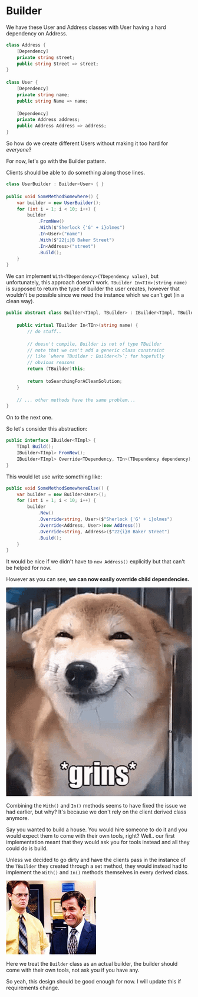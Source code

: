 # Builder

We have these User and Address classes with User having a hard dependency on Address.

```csharp
class Address {
    [Dependency]
    private string street;
    public string Street => street;
}

class User {
    [Dependency]
    private string name;
    public string Name => name;

    [Dependency]
    private Address address;
    public Address Address => address;
}
```

So how do we create different Users without making it too hard for _everyone_?

For now, let's go with the Builder pattern.

Clients should be able to do something along those lines.

```csharp
class UserBuilder : Builder<User> { }

public void SomeMethodSomewhere() {
    var builder = new UserBuilder();
    for (int i = 1; i < 10; i++) {
        builder
            .FromNew()
            .With($"Sherlock {'G' + i}olmes")
            .In<User>("name")
            .With($"22{i}B Baker Street")
            .In<Address>("street")
            .Build();
    }
}
```

We can implement `With<TDependency>(TDependency value)`, but unfortunately, this approach doesn't work.
`TBuilder In<TIn>(string name)` is supposed to return the type of builder the user creates, however that wouldn't be possible since we need the instance which we can't get (in a clean way).

```csharp
public abstract class Builder<TImpl, TBuilder> : IBuilder<TImpl, TBuilder> {

    public virtual TBuilder In<TIn>(string name) {
        // do stuff..

        // doesn't compile, Builder is not of type TBuilder
        // note that we can't add a generic class constraint
        // like `where TBuilder : Builder<?>`; for hopefully
        // obvious reasons
        return (TBuilder)this;

        return toSearchingForACleanSolution;
    }

    // ... other methods have the same problem...
}
```

On to the next one.

So let's consider this abstraction:

```csharp
public interface IBuilder<TImpl> {
    TImpl Build();
    IBuilder<TImpl> FromNew();
    IBuilder<TImpl> Override<TDependency, TIn>(TDependency dependency);
}
```

This would let use write something like:

```csharp
public void SomeMethodSomewhereElse() {
    var builder = new Builder<User>();
    for (int i = 1; i < 10; i++) {
        builder
            .New()
            .Override<string, User>($"Sherlock {'G' + i}olmes")
            .Override<Address, User>(new Address())
            .Override<string, Address>($"22{i}B Baker Street")
            .Build();
    }
}
```

It would be nice if we didn't have to ```new Address()``` explicitly but that can't be helped for now.

However as you can see, **we can now easily override child dependencies.**

![YAY!](../assets/excited.gif)

Combining the ```With()``` and ```In()``` methods seems to have fixed the issue we had earlier, but why?
It's because we don't rely on the client derived class anymore.

Say you wanted to build a house. You would hire someone to do it and you would expect them to come with their own tools, right?
Well.. our first implementation meant that they would ask you for tools instead and all they could do is build.

Unless we decided to go dirty and have the clients pass in the instance of the ```TBuilder``` they created through a set method, they would instead had to implement the ```With()``` and ```In()``` methods themselves in every derived class.

![Yikes](../assets/yikes.gif)

Here we treat the ```Builder``` class as an actual builder, the builder should come with their own tools, not ask you if you have any.

So yeah, this design should be good enough for now. I will update this if requirements change.
